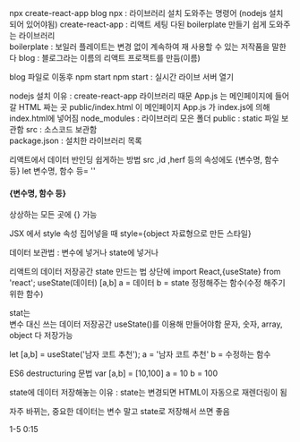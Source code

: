 npx create-react-app blog
npx : 라이브러리 설치 도와주는 명령어 (nodejs 설치 되어 있어야됨)
create-react-app : 리액트 세팅 다된 boilerplate 만들기 쉽게 도와주는 라이브러리  
boilerplate : 보일러 플레이트는 변경 없이 계속하여 재 사용할 수 있는 저작품을 말한다
blog : 블로그라는 이름의 리액트 프로잭트를 만듬(이름)

blog 파일로 이동후 npm start
npm start : 실시간 라이브 서버 열기

nodejs 설치 이유 : create-react-app 라이브러리 때문
App.js 는 메인페이지에 들어갈 HTML 짜는 곳 
public/index.html 이 메인페이지
App.js 가 index.js에 의해 index.html에 넣어짐
node_modules : 라이브러리 모은 폴더
public : static 파일 보관함
src : 소스코드 보관함   
package.json : 설치한 라이브러리 목록 

리액트에서 데이터 반인딩 쉽게하는 방법
src ,id ,herf 등의 속성에도 {변수명, 함수 등}
let 변수명, 함수 등= ''
<h4>{변수명, 함수 등}</h4>
상상하는 모든 곳에 {} 가능

JSX 에서 style 속성 집어넣을 때
style={object 자료형으로 만든 스타일}

데이터 보관법 : 변수에 넣거나       state에 넣거나

리액트의 데이터 저장공간 state 만드는 법
상단에
import React,{useState} from 'react';
useState(데이터) [a,b]  a = 데이터  b = state 정정해주는 함수(수정 해주기 위한 함수)

stat는    
변수 대신 쓰는 데이터 저장공간
useState()를 이용해 만들어야함
문자, 숫자, array, object 다 저장가능

let [a,b] = useState('남자 코트 추천');
a = '남자 코트 추천'  b = 수정하는 함수

ES6 destructuring 문법
var [a,b] = [10,100]
a = 10   b = 100

state에 데이터 저장해놓는 이유 : state는 변경되면 HTML이 자동으로 재렌더링이 됨

자주 바뀌는, 중요한 데이터는 변수 말고 state로 저장해서 쓰면 좋음

1-5 0:15